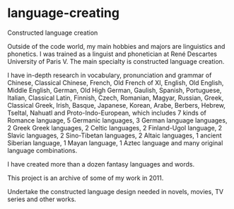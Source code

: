 # language-creating
Constructed language creation

Outside of the code world, my main hobbies and majors are linguistics and phonetics. I was trained as a linguist and phonetician at René Descartes University of Paris V. The main specialty is constructed language creation.

I have in-depth research in vocabulary, pronunciation and grammar of Chinese, Classical Chinese, French, Old French of XI, English, Old English, Middle English, German, Old High German, Gaulish, Spanish, Portuguese, Italian, Classical Latin, Finnish, Czech, Romanian, Magyar, Russian, Greek, Classical Greek, Irish, Basque, Japanese, Korean, Arabe, Berbers, Hebrew, Tseltal, Nahuatl and Proto-Indo-European, which includes 7 kinds of Romance language, 5 Germanic languages, 3 German language languages, 2 Greek Greek languages, 2 Celtic languages, 2 Finland-Ugol language, 2 Slavic languages, 2 Sino-Tibetan languages, 2 Altaic languages, 1 ancient Siberian language, 1 Mayan language, 1 Aztec language and many original language combinations.

I have created more than a dozen fantasy languages and words.

This project is an archive of some of my work in 2011.

Undertake the constructed language design needed in novels, movies, TV series and other works.
